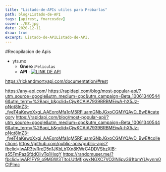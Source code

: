 ```yaml
---
title: "Listado-de-APIs utiles para Probarlas"
path: blog/Listado-de-API
tags: [apirest, fmarcosdev]
cover: ./KZ.jpg
date: 2020-12-11
draw: true
excerpt: Listado-de-APIListado-de-API.
---
```


#Recopilacion de Apis

- yts.mx
  - **Gnero** :`Peliculas`
  - **API** : [![LINK DE API](https://yts.mx/assets/images/website/logo-YTS.svg)](https://yts.mx/api)

https://rickandmortyapi.com/documentation/#rest

https://any-api.com/
https://rapidapi.com/blog/most-popular-api/?utm_source=google&utm_medium=cpc&utm_campaign=Beta_100613405446&utm_term=%2Bapi_b&gclid=CjwKCAiA7939BRBMEiwA-hX5Jz-pNqt8lnZ3-_fyeT4aKewxXxgi_AAEoroMfa1qM5RFiuamGNbJGxoCGMYQAvD_BwE#category
https://rapidapi.com/blog/most-popular-api/?utm_source=google&utm_medium=cpc&utm_campaign=Beta_100613405446&utm_term=%2Bapi_b&gclid=CjwKCAiA7939BRBMEiwA-hX5Jz-pNqt8lnZ3-_fyeT4aKewxXxgi_AAEoroMfa1qM5RFiuamGNbJGxoCGMYQAvD_BwE#collections
https://github.com/public-apis/public-apis?fbclid=IwAR3tvRreD5n1JKbLb1Xn8KWrC4DDVSbzXIB-s55FmPaz6fddOlivTq1HxgY
https://randomuser.me/?fbclid=IwAR1FY9_o9MGW3TltoLUtMfjxwxNGXC7VO2lNIipv361tbmYUyvnm0CtPlmc
